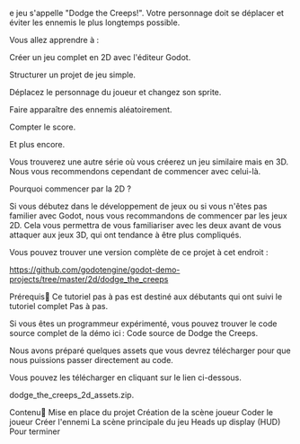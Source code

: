 e jeu s'appelle "Dodge the Creeps!". Votre personnage doit se déplacer et éviter les ennemis le plus longtemps possible.

Vous allez apprendre à :

Créer un jeu complet en 2D avec l'éditeur Godot.

Structurer un projet de jeu simple.

Déplacez le personnage du joueur et changez son sprite.

Faire apparaître des ennemis aléatoirement.

Compter le score.

Et plus encore.

Vous trouverez une autre série où vous créerez un jeu similaire mais en 3D. Nous vous recommendons cependant de commencer avec celui-là.

Pourquoi commencer par la 2D ?

Si vous débutez dans le développement de jeux ou si vous n'êtes pas familier avec Godot, nous vous recommandons de commencer par les jeux 2D. Cela vous permettra de vous familiariser avec les deux avant de vous attaquer aux jeux 3D, qui ont tendance à être plus compliqués.

Vous pouvez trouver une version complète de ce projet à cet endroit :

https://github.com/godotengine/godot-demo-projects/tree/master/2d/dodge_the_creeps

Prérequis
Ce tutoriel pas à pas est destiné aux débutants qui ont suivi le tutoriel complet Pas à pas.

Si vous êtes un programmeur expérimenté, vous pouvez trouver le code source complet de la démo ici : Code source de Dodge the Creeps.

Nous avons préparé quelques assets que vous devrez télécharger pour que nous puissions passer directement au code.

Vous pouvez les télécharger en cliquant sur le lien ci-dessous.

dodge_the_creeps_2d_assets.zip.

Contenu
Mise en place du projet
Création de la scène joueur
Coder le joueur
Créer l'ennemi
La scène principale du jeu
Heads up display (HUD)
Pour terminer
